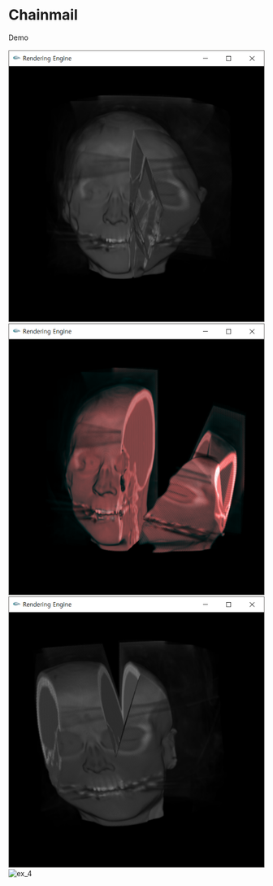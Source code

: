 # Chainmail
Demo<br><br>
![ex_1](./demo/demo1.png)
![ex_2](./demo/demo2.png)
![ex_3](./demo/demo3.png)
![ex_4](./demo/demo4.gif)

